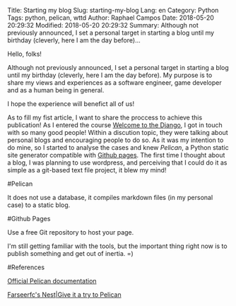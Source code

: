 Title: Starting my blog
Slug: starting-my-blog
Lang: en
Category: Python
Tags: python, pelican, wttd
Author: Raphael Campos
Date: 2018-05-20 20:29:32
Modified: 2018-05-20 20:29:32
Summary: Although not previously announced, I set a personal target in starting a blog until my birthday (cleverly, here I am the day before)...

Hello, folks!

Although not previously announced, I set a personal target in starting a blog until my birthday (cleverly, here I am the day before). My purpose is to share my views and experiences as a software engineer, game developer and as a human being in general.

I hope the experience will benefict all of us!

As to fill my fist article, I want to share the proccess to achieve this publication! As I entered the course [Welcome to the Django](http://welcometothedjango.com.br), I got in touch with so many good people! Within a discution topic, they were talking about personal blogs and encouraging people to do so. As it was my intention to do mine, so I started to analyse the cases and knew *Pelican*, a Python static site generator compatible with [Github pages](http://pages.github.com). The first time I thought about a blog, I was planning to use wordpress, and perceiving that I could do it as simple as a git-based text file project, it blew my mind!

#Pelican


It does not use a database, it compiles markdown files (in my personal case) to a static blog.

#Github Pages


Use a free Git repository to host your page.

I'm still getting familiar with the tools, but the important thing right now is to publish something and get out of inertia. =)

#References


[Official Pelican documentation](http://docs.getpelican.com/en/stable/quickstart.html)

[Farseerfc's Nest|Give it a try to Pelican](https://farseerfc.me/en/try-pelican.html)
